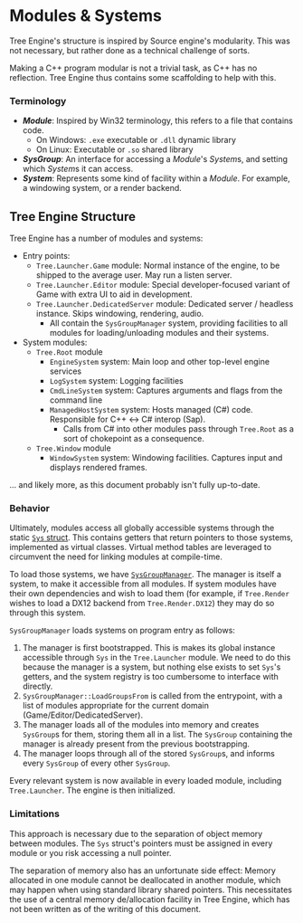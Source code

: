 # Modules & Systems

Tree Engine's structure is inspired by Source engine's modularity. This was not necessary, but rather done as a technical challenge of sorts.

Making a C++ program modular is not a trivial task, as C++ has no reflection. Tree Engine thus contains some scaffolding to help with this.

### Terminology

- ***Module***: Inspired by Win32 terminology, this refers to a file that contains code.
    - On Windows: `.exe` executable or `.dll` dynamic library
    - On Linux: Executable or `.so` shared library
- ***SysGroup***: An interface for accessing a *Module*'s *System*s, and setting which *System*s it can access.
- ***System***: Represents some kind of facility within a *Module*. For example, a windowing system, or a render backend.

## Tree Engine Structure

Tree Engine has a number of modules and systems:

- Entry points:
    - `Tree.Launcher.Game` module: Normal instance of the engine, to be shipped to the average user. May run a listen server.
    - `Tree.Launcher.Editor` module: Special developer-focused variant of Game with extra UI to aid in development.
    - `Tree.Launcher.DedicatedServer` module: Dedicated server / headless instance. Skips windowing, rendering, audio.
        - All contain the `SysGroupManager` system, providing facilities to all modules for loading/unloading modules and their systems.
- System modules:
    - `Tree.Root` module
        - `EngineSystem` system: Main loop and other top-level engine services
        - `LogSystem` system: Logging facilities
        - `CmdLineSystem` system: Captures arguments and flags from the command line
        - `ManagedHostSystem` system: Hosts managed (C#) code. Responsible for C++ ↔ C# interop (Sap).
            - Calls from C# into other modules pass through `Tree.Root` as a sort of chokepoint as a consequence.
    - `Tree.Window` module
        - `WindowSystem` system: Windowing facilities. Captures input and displays rendered frames.
    
... and likely more, as this document probably isn't fully up-to-date.

### Behavior

Ultimately, modules access all globally accessible systems through the static [`Sys` struct](/Source/Tree.NativeCommon/sys.h). This contains getters that return pointers to those systems, implemented as virtual classes. Virtual method tables are leveraged to circumvent the need for linking modules at compile-time.

To load those systems, we have [`SysGroupManager`](/Source/Tree.Launcher/sysgroupmanager.h). The manager is itself a system, to make it accessible from all modules. If system modules have their own dependencies and wish to load them (for example, if `Tree.Render` wishes to load a DX12 backend from `Tree.Render.DX12`) they may do so through this system.

`SysGroupManager` loads systems on program entry as follows:
1. The manager is first bootstrapped. This is makes its global instance accessible through `Sys` in the `Tree.Launcher` module. We need to do this because the manager is a system, but nothing else exists to set `Sys`'s getters, and the system registry is too cumbersome to interface with directly. 
2. `SysGroupManager::LoadGroupsFrom` is called from the entrypoint, with a list of modules appropriate for the current domain (Game/Editor/DedicatedServer).
3. The manager loads all of the modules into memory and creates `SysGroup`s for them, storing them all in a list. The `SysGroup` containing the manager is already present from the previous bootstrapping.
4. The manager loops through all of the stored `SysGroup`s, and informs every `SysGroup` of every other `SysGroup`.

Every relevant system is now available in every loaded module, including `Tree.Launcher`. The engine is then initialized.

### Limitations

This approach is necessary due to the separation of object memory between modules. The `Sys` struct's pointers must be assigned in every module or you risk accessing a null pointer.

The separation of memory also has an unfortunate side effect: Memory allocated in one module cannot be deallocated in another module, which may happen when using standard library shared pointers. This necessitates the use of a central memory de/allocation facility in Tree Engine, which has not been written as of the writing of this document.
